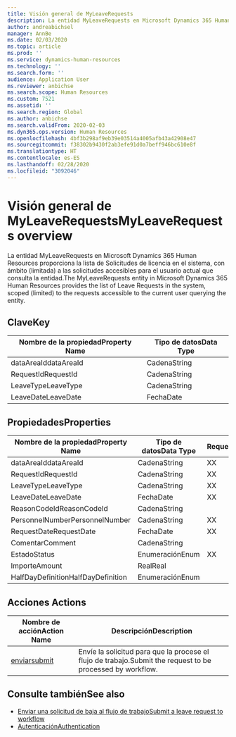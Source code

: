 ```yaml
---
title: Visión general de MyLeaveRequests
description: La entidad MyLeaveRequests en Microsoft Dynamics 365 Human Resources proporciona la lista de Solicitudes de licencia en el sistema, con ámbito (limitada) a las solicitudes accesibles para el usuario actual que consulta la entidad.
author: andreabichsel
manager: AnnBe
ms.date: 02/03/2020
ms.topic: article
ms.prod: ''
ms.service: dynamics-human-resources
ms.technology: ''
ms.search.form: ''
audience: Application User
ms.reviewer: anbichse
ms.search.scope: Human Resources
ms.custom: 7521
ms.assetid: ''
ms.search.region: Global
ms.author: anbichse
ms.search.validFrom: 2020-02-03
ms.dyn365.ops.version: Human Resources
ms.openlocfilehash: 4bf3b298af9eb39e03514a4005afb43a42908e47
ms.sourcegitcommit: f38302b9430f2ab3efe91d0a7beff946bc610e8f
ms.translationtype: HT
ms.contentlocale: es-ES
ms.lasthandoff: 02/28/2020
ms.locfileid: "3092046"
---
```

# <a name="myleaverequests-overview"></a><span data-ttu-id="d6d2d-103">Visión general de MyLeaveRequests</span><span class="sxs-lookup"><span data-stu-id="d6d2d-103">MyLeaveRequests overview</span></span>

<span data-ttu-id="d6d2d-104">La entidad MyLeaveRequests en Microsoft Dynamics 365 Human Resources proporciona la lista de Solicitudes de licencia en el sistema, con ámbito (limitada) a las solicitudes accesibles para el usuario actual que consulta la entidad.</span><span class="sxs-lookup"><span data-stu-id="d6d2d-104">The MyLeaveRequests entity in Microsoft Dynamics 365 Human Resources provides the list of Leave Requests in the system, scoped (limited) to the requests accessible to the current user querying the entity.</span></span>

## <a name="key"></a><span data-ttu-id="d6d2d-105">Clave</span><span class="sxs-lookup"><span data-stu-id="d6d2d-105">Key</span></span>

  | <span data-ttu-id="d6d2d-106">Nombre de la propiedad</span><span class="sxs-lookup"><span data-stu-id="d6d2d-106">Property Name</span></span> | <span data-ttu-id="d6d2d-107">Tipo de datos</span><span class="sxs-lookup"><span data-stu-id="d6d2d-107">Data Type</span></span> |
  |---------------|-----------|
  | <span data-ttu-id="d6d2d-108">dataAreaId</span><span class="sxs-lookup"><span data-stu-id="d6d2d-108">dataAreaId</span></span>    | <span data-ttu-id="d6d2d-109">Cadena</span><span class="sxs-lookup"><span data-stu-id="d6d2d-109">String</span></span>    |
  | <span data-ttu-id="d6d2d-110">RequestId</span><span class="sxs-lookup"><span data-stu-id="d6d2d-110">RequestId</span></span>     | <span data-ttu-id="d6d2d-111">Cadena</span><span class="sxs-lookup"><span data-stu-id="d6d2d-111">String</span></span>    |
  | <span data-ttu-id="d6d2d-112">LeaveType</span><span class="sxs-lookup"><span data-stu-id="d6d2d-112">LeaveType</span></span>     | <span data-ttu-id="d6d2d-113">Cadena</span><span class="sxs-lookup"><span data-stu-id="d6d2d-113">String</span></span>    |
  | <span data-ttu-id="d6d2d-114">LeaveDate</span><span class="sxs-lookup"><span data-stu-id="d6d2d-114">LeaveDate</span></span>     | <span data-ttu-id="d6d2d-115">Fecha</span><span class="sxs-lookup"><span data-stu-id="d6d2d-115">Date</span></span>      |
  
## <a name="properties"></a><span data-ttu-id="d6d2d-116">Propiedades</span><span class="sxs-lookup"><span data-stu-id="d6d2d-116">Properties</span></span>

  | <span data-ttu-id="d6d2d-117">Nombre de la propiedad</span><span class="sxs-lookup"><span data-stu-id="d6d2d-117">Property Name</span></span>     | <span data-ttu-id="d6d2d-118">Tipo de datos</span><span class="sxs-lookup"><span data-stu-id="d6d2d-118">Data Type</span></span> | <span data-ttu-id="d6d2d-119">Requerido</span><span class="sxs-lookup"><span data-stu-id="d6d2d-119">Required</span></span> |
  |-------------------|-----------|----------|
  | <span data-ttu-id="d6d2d-120">dataAreaId</span><span class="sxs-lookup"><span data-stu-id="d6d2d-120">dataAreaId</span></span>        | <span data-ttu-id="d6d2d-121">Cadena</span><span class="sxs-lookup"><span data-stu-id="d6d2d-121">String</span></span>    | <span data-ttu-id="d6d2d-122">X</span><span class="sxs-lookup"><span data-stu-id="d6d2d-122">X</span></span>        |
  | <span data-ttu-id="d6d2d-123">RequestId</span><span class="sxs-lookup"><span data-stu-id="d6d2d-123">RequestId</span></span>         | <span data-ttu-id="d6d2d-124">Cadena</span><span class="sxs-lookup"><span data-stu-id="d6d2d-124">String</span></span>    | <span data-ttu-id="d6d2d-125">X</span><span class="sxs-lookup"><span data-stu-id="d6d2d-125">X</span></span>        |
  | <span data-ttu-id="d6d2d-126">LeaveType</span><span class="sxs-lookup"><span data-stu-id="d6d2d-126">LeaveType</span></span>         | <span data-ttu-id="d6d2d-127">Cadena</span><span class="sxs-lookup"><span data-stu-id="d6d2d-127">String</span></span>    | <span data-ttu-id="d6d2d-128">X</span><span class="sxs-lookup"><span data-stu-id="d6d2d-128">X</span></span>        |
  | <span data-ttu-id="d6d2d-129">LeaveDate</span><span class="sxs-lookup"><span data-stu-id="d6d2d-129">LeaveDate</span></span>         | <span data-ttu-id="d6d2d-130">Fecha</span><span class="sxs-lookup"><span data-stu-id="d6d2d-130">Date</span></span>      | <span data-ttu-id="d6d2d-131">X</span><span class="sxs-lookup"><span data-stu-id="d6d2d-131">X</span></span>        |
  | <span data-ttu-id="d6d2d-132">ReasonCodeId</span><span class="sxs-lookup"><span data-stu-id="d6d2d-132">ReasonCodeId</span></span>      | <span data-ttu-id="d6d2d-133">Cadena</span><span class="sxs-lookup"><span data-stu-id="d6d2d-133">String</span></span>    |          |
  | <span data-ttu-id="d6d2d-134">PersonnelNumber</span><span class="sxs-lookup"><span data-stu-id="d6d2d-134">PersonnelNumber</span></span>   | <span data-ttu-id="d6d2d-135">Cadena</span><span class="sxs-lookup"><span data-stu-id="d6d2d-135">String</span></span>    | <span data-ttu-id="d6d2d-136">X</span><span class="sxs-lookup"><span data-stu-id="d6d2d-136">X</span></span>        |
  | <span data-ttu-id="d6d2d-137">RequestDate</span><span class="sxs-lookup"><span data-stu-id="d6d2d-137">RequestDate</span></span>       | <span data-ttu-id="d6d2d-138">Fecha</span><span class="sxs-lookup"><span data-stu-id="d6d2d-138">Date</span></span>      | <span data-ttu-id="d6d2d-139">X</span><span class="sxs-lookup"><span data-stu-id="d6d2d-139">X</span></span>        |
  | <span data-ttu-id="d6d2d-140">Comentar</span><span class="sxs-lookup"><span data-stu-id="d6d2d-140">Comment</span></span>           | <span data-ttu-id="d6d2d-141">Cadena</span><span class="sxs-lookup"><span data-stu-id="d6d2d-141">String</span></span>    |          |
  | <span data-ttu-id="d6d2d-142">Estado</span><span class="sxs-lookup"><span data-stu-id="d6d2d-142">Status</span></span>            | <span data-ttu-id="d6d2d-143">Enumeración</span><span class="sxs-lookup"><span data-stu-id="d6d2d-143">Enum</span></span>      | <span data-ttu-id="d6d2d-144">X</span><span class="sxs-lookup"><span data-stu-id="d6d2d-144">X</span></span>        |
  | <span data-ttu-id="d6d2d-145">Importe</span><span class="sxs-lookup"><span data-stu-id="d6d2d-145">Amount</span></span>            | <span data-ttu-id="d6d2d-146">Real</span><span class="sxs-lookup"><span data-stu-id="d6d2d-146">Real</span></span>      |          |
  | <span data-ttu-id="d6d2d-147">HalfDayDefinition</span><span class="sxs-lookup"><span data-stu-id="d6d2d-147">HalfDayDefinition</span></span> | <span data-ttu-id="d6d2d-148">Enumeración</span><span class="sxs-lookup"><span data-stu-id="d6d2d-148">Enum</span></span>      |          |

## <a name="actions"></a><span data-ttu-id="d6d2d-149">Acciones </span><span class="sxs-lookup"><span data-stu-id="d6d2d-149">Actions</span></span>

 | <span data-ttu-id="d6d2d-150">Nombre de acción</span><span class="sxs-lookup"><span data-stu-id="d6d2d-150">Action Name</span></span>                               | <span data-ttu-id="d6d2d-151">Descripción</span><span class="sxs-lookup"><span data-stu-id="d6d2d-151">Description</span></span>                                     |
 |-------------------------------------------|-------------------------------------------------|
 | [<span data-ttu-id="d6d2d-152">enviar</span><span class="sxs-lookup"><span data-stu-id="d6d2d-152">submit</span></span>](hr-developer-api-myleaverequests-submit.md)   | <span data-ttu-id="d6d2d-153">Envíe la solicitud para que la procese el flujo de trabajo.</span><span class="sxs-lookup"><span data-stu-id="d6d2d-153">Submit the request to be processed by workflow.</span></span> |

## <a name="see-also"></a><span data-ttu-id="d6d2d-154">Consulte también</span><span class="sxs-lookup"><span data-stu-id="d6d2d-154">See also</span></span>

- [<span data-ttu-id="d6d2d-155">Enviar una solicitud de baja al flujo de trabajo</span><span class="sxs-lookup"><span data-stu-id="d6d2d-155">Submit a leave request to workflow</span></span>](hr-developer-api-myleaverequests-submit.md)
- [<span data-ttu-id="d6d2d-156">Autenticación</span><span class="sxs-lookup"><span data-stu-id="d6d2d-156">Authentication</span></span>](hr-developer-api-authentication.md)